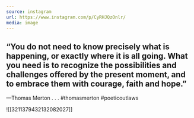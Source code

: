 ```yaml
---
source: instagram
url: https://www.instagram.com/p/CyRHJQzOnlr/
media: image
---
```


## “You do not need to know precisely what is happening, or exactly where it is all going. What you need is to recognize the possibilities and challenges offered by the present moment, and to embrace them with courage, faith and hope.”

—Thomas Merton
.
.
.
#thomasmerton #poeticoutlaws

![[3211379432132082027]]


